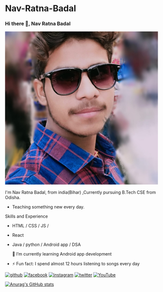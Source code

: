 # Nav-Ratna-Badal
### Hi there 👋, Nav Ratna Badal
![Design and Development](https://github.com/NavRatnaBADAL/Nav-Ratna-Badal/blob/main/badal.jpg.jpeg)

I'm Nav Ratna Badal, from india(Bihar) ,Currently pursuing B.Tech CSE from Odisha. 
* Teaching something new every day.

Skills and Experience
* HTML / CSS / JS / 
* React 
* Java / python / Android  app / DSA


  🌱 I’m currently learning Android app development 
- ⚡ Fun fact: I spend almost 12 hours listening to songs every day 


[<img src='https://cdn.jsdelivr.net/npm/simple-icons@3.0.1/icons/github.svg' alt='github' height='40'>](https://github.com/NavRatnaBadal)  [<img src='https://cdn.jsdelivr.net/npm/simple-icons@3.0.1/icons/facebook.svg' alt='facebook' height='40'>](https://www.facebook.com/Badalkeshri)  [<img src='https://cdn.jsdelivr.net/npm/simple-icons@3.0.1/icons/instagram.svg' alt='instagram' height='40'>](https://www.instagram.com/badalkeshri810/)  [<img src='https://cdn.jsdelivr.net/npm/simple-icons@3.0.1/icons/twitter.svg' alt='twitter' height='40'>](https://twitter.com/badalkeshri810)  [<img src='https://cdn.jsdelivr.net/npm/simple-icons@3.0.1/icons/youtube.svg' alt='YouTube' height='40'>](https://www.youtube.com/channel/Badalkeshri)  
















[![Anurag's GitHub stats](https://github-readme-stats.vercel.app/api?username=NavRatnaBadal)](https://github.com/anuraghazra/github-readme-stats)
